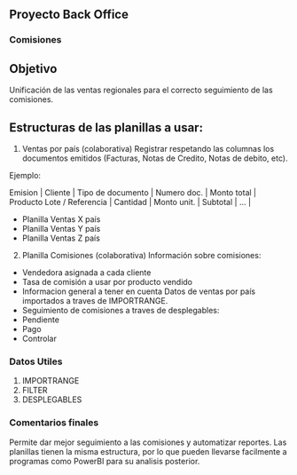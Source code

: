 ## Proyecto Back Office

### Comisiones

## Objetivo
Unificación de las ventas regionales para el correcto seguimiento de las comisiones. 

## Estructuras de las planillas a usar:

1. Ventas por país (colaborativa)
Registrar respetando las columnas los documentos emitidos (Facturas, Notas de Credito, Notas de debito, etc).

Ejemplo:

Emision | Cliente | Tipo de documento | Numero doc. | Monto total | Producto Lote / Referencia | Cantidad | Monto unit. | Subtotal | ... |

- Planilla Ventas X país
- Planilla Ventas Y país
- Planilla Ventas Z país

2. Planilla Comisiones (colaborativa)
Información sobre comisiones:
- Vendedora asignada a cada cliente
- Tasa de comisión a usar por producto vendido
- Informacion general a tener en cuenta
Datos de ventas por país importados a traves de IMPORTRANGE.
- Seguimiento de comisiones a traves de desplegables:
 - Pendiente
 - Pago
 - Controlar

### Datos Utiles
1. IMPORTRANGE
2. FILTER
3. DESPLEGABLES

### Comentarios finales

Permite dar mejor seguimiento a las comisiones y automatizar reportes.
Las planillas tienen la misma estructura, por lo que pueden llevarse facilmente a programas como PowerBI para su analisis posterior.














